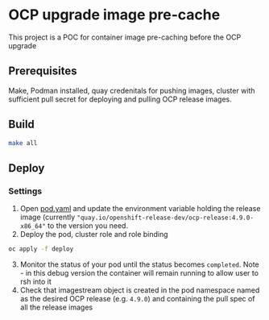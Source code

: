 # OCP upgrade image pre-cache #
This project is a POC for container image pre-caching before the OCP upgrade

## Prerequisites ##
Make, Podman installed, quay credenitals for pushing images, cluster with sufficient pull secret for deploying and pulling OCP release images.

## Build ##
```bash
make all
```
## Deploy ##
### Settings ###
1. Open [pod.yaml](deploy/pod.yaml) and update the environment variable holding the release image (currently `"quay.io/openshift-release-dev/ocp-release:4.9.0-x86_64"` to the version you need.
2. Deploy the pod, cluster role and role binding
```bash
oc apply -f deploy
```
3. Monitor the status of your pod until the status becomes `completed`. Note - in this debug version the container will remain running to allow user to rsh into it
4. Check that imagestream object is created in the pod namespace named as the desired OCP release (e.g. `4.9.0`) and containing the pull spec of all the release images
